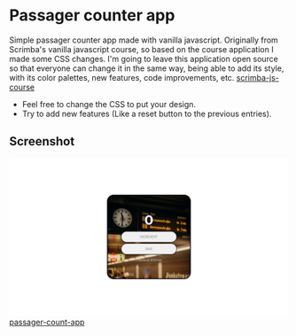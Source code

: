 # Passager counter app

Simple passager counter app made with vanilla javascript. Originally from Scrimba's vanilla javascript course, so based on the course application I made some CSS changes. I'm going to leave this application open source so that everyone can change it in the same way, being able to add its style, with its color palettes, new features, code improvements, etc.
[scrimba-js-course](https://scrimba.com/learn/learnjavascript)

- Feel free to change the CSS to put your design.
- Try to add new features (Like a reset button to the previous entries).


## Screenshot

![My app screenshot](img/screenshots/passager-counter-app-screenshot.png)
[passager-count-app](https://passager-counter-app.netlify.app/)